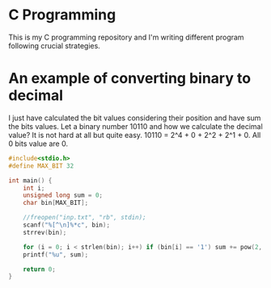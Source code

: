 # C Programming
This is my C programming repository and I'm writing different program following crucial strategies.

# An example of converting binary to decimal
I just have calculated the bit values considering their position and have sum the bits values.
Let a binary number 10110 and how we calculate the decimal value? It is not hard at all but quite easy.
10110 = 2^4 + 0 + 2^2 + 2^1 + 0.
All 0 bits value are 0.

```c
#include<stdio.h>
#define MAX_BIT 32

int main() {
    int i;
    unsigned long sum = 0;
    char bin[MAX_BIT];

    //freopen("inp.txt", "rb", stdin);
    scanf("%[^\n]%*c", bin);
    strrev(bin);

    for (i = 0; i < strlen(bin); i++) if (bin[i] == '1') sum += pow(2, i);
    printf("%u", sum);

    return 0;
}
```
